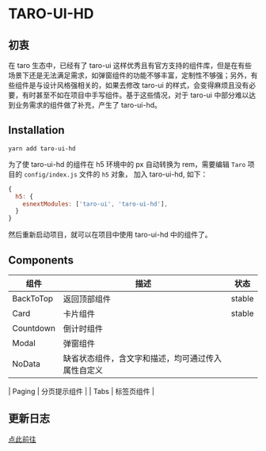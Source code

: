# TARO-UI-HD

## 初衷

在 taro 生态中，已经有了 taro-ui 这样优秀且有官方支持的组件库，但是在有些场景下还是无法满足需求，如弹窗组件的功能不够丰富，定制性不够强；另外，有些组件是与设计风格强相关的，如果去修改 taro-ui 的样式，会变得麻烦且没有必要，有时甚至不如在项目中手写组件。基于这些情况，对于 taro-ui 中部分难以达到业务需求的组件做了补充，产生了 taro-ui-hd。

## Installation

```shell
yarn add taro-ui-hd
```

为了使 taro-ui-hd 的组件在 h5 环境中的 px 自动转换为 rem，需要编辑 `Taro` 项目的 `config/index.js` 文件的 `h5` 对象， 加入 taro-ui-hd, 如下：

```js
{
  h5: {
    esnextModules: ['taro-ui', 'taro-ui-hd'],
  }
}
```

然后重新启动项目，就可以在项目中使用 taro-ui-hd 中的组件了。

## Components

| 组件      | 描述                                               | 状态   |
| --------- | -------------------------------------------------- | ------ |
| BackToTop | 返回顶部组件                                       | stable |
| Card      | 卡片组件                                           | stable |
| Countdown | 倒计时组件                                         |
| Modal     | 弹窗组件                                           |
| NoData    | 缺省状态组件，含文字和描述，均可通过传入属性自定义 |

| Paging | 分页提示组件 |
| Tabs | 标签页组件 |

## 更新日志

[点此前往](./CHANGELOG.md)
